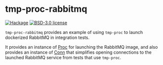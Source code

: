 # tmp-proc-rabbitmq

[![Hackage](https://img.shields.io/hackage/v/tmp-proc-rabbitmq.svg)](https://hackage.haskell.org/package/tmp-proc-rabbitmq)
[![BSD-3.0 license](https://img.shields.io/badge/license-BSD--3.0-blue.svg)](https://github.com/adetokunbo/tmp-proc/blob/master/tmp-proc-rabbitmq/LICENSE)

`tmp-proc-rabbitmq` provides an example of using `tmp-proc` to launch dockerized
RabbitMQ in integration tests.

It provides an instance of [Proc][1] for launching the RabbitMQ image, and also
provides an instance of [Conn][2] that simplifies opening connections to the
launched RabbitMQ service from tests that use `tmp-proc`.

[1]: https://hackage.haskell.org/package/tmp-proc-0.5.0.0/docs/System-TmpProc-Docker.html#t:Proc
[2]: https://hackage.haskell.org/package/tmp-proc-0.5.0.0/docs/System-TmpProc-Docker.html#t:Conn
